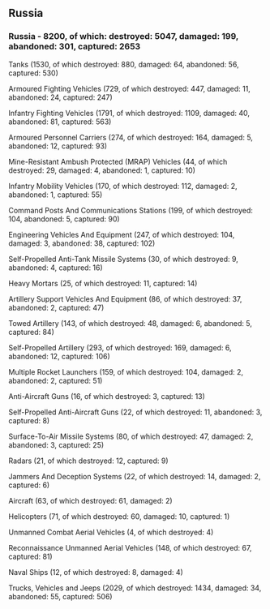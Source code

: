 
 
 ## Russia
 
 ### Russia - 8200, of which: destroyed: 5047, damaged: 199, abandoned: 301, captured: 2653

 

 

 Tanks (1530, of which destroyed: 880, damaged: 64, abandoned: 56, captured: 530)

 Armoured Fighting Vehicles (729, of which destroyed: 447, damaged: 11, abandoned: 24, captured: 247)

 Infantry Fighting Vehicles (1791, of which destroyed: 1109, damaged: 40, abandoned: 81, captured: 563)

 Armoured Personnel Carriers (274, of which destroyed: 164, damaged: 5, abandoned: 12, captured: 93)

 Mine-Resistant Ambush Protected (MRAP) Vehicles (44, of which destroyed: 29, damaged: 4, abandoned: 1, captured: 10)

 Infantry Mobility Vehicles (170, of which destroyed: 112, damaged: 2, abandoned: 1, captured: 55)

 Command Posts And Communications Stations (199, of which destroyed: 104, abandoned: 5, captured: 90)

 Engineering Vehicles And Equipment (247, of which destroyed: 104, damaged: 3, abandoned: 38, captured: 102)

 Self-Propelled Anti-Tank Missile Systems (30, of which destroyed: 9, abandoned: 4, captured: 16)

 Heavy Mortars (25, of which destroyed: 11, captured: 14)

 Artillery Support Vehicles And Equipment (86, of which destroyed: 37, abandoned: 2, captured: 47)

 Towed Artillery (143, of which destroyed: 48, damaged: 6, abandoned: 5, captured: 84)

 Self-Propelled Artillery (293, of which destroyed: 169, damaged: 6, abandoned: 12, captured: 106)

 Multiple Rocket Launchers (159, of which destroyed: 104, damaged: 2, abandoned: 2, captured: 51)

 Anti-Aircraft Guns (16, of which destroyed: 3, captured: 13)

 Self-Propelled Anti-Aircraft Guns (22, of which destroyed: 11, abandoned: 3, captured: 8)

 Surface-To-Air Missile Systems (80, of which destroyed: 47, damaged: 2, abandoned: 3, captured: 25)

 Radars (21, of which destroyed: 12, captured: 9)

 Jammers And Deception Systems (22, of which destroyed: 14, damaged: 2, captured: 6)

 Aircraft (63, of which destroyed: 61, damaged: 2)

 Helicopters (71, of which destroyed: 60, damaged: 10, captured: 1)

 Unmanned Combat Aerial Vehicles (4, of which destroyed: 4)

 Reconnaissance Unmanned Aerial Vehicles (148, of which destroyed: 67, captured: 81)

 Naval Ships (12, of which destroyed: 8, damaged: 4)

 Trucks, Vehicles and Jeeps (2029, of which destroyed: 1434, damaged: 34, abandoned: 55, captured: 506)


